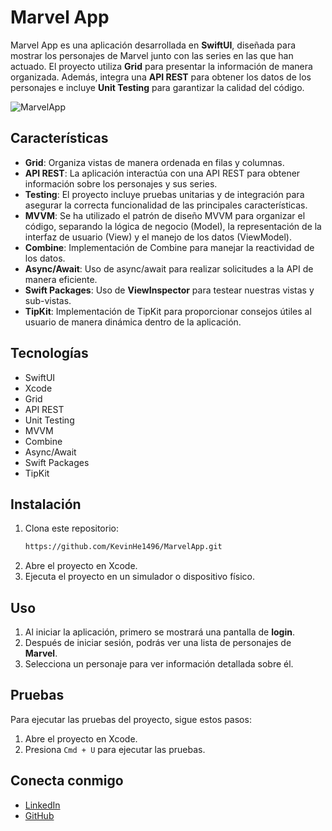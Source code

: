 
# Marvel App

Marvel App es una aplicación desarrollada en **SwiftUI**, diseñada para mostrar los personajes de Marvel junto con las series en las que han actuado. El proyecto utiliza **Grid** para presentar la información de manera organizada. Además, integra una **API REST** para obtener los datos de los personajes e incluye **Unit Testing** para garantizar la calidad del código.

![MarvelApp](https://i.postimg.cc/hjWk92TD/Marvel-Screens.png)

## Características
- **Grid**: Organiza vistas de manera ordenada en filas y columnas.
- **API REST**: La aplicación interactúa con una API REST para obtener información sobre los personajes y sus series.
- **Testing**: El proyecto incluye pruebas unitarias y de integración para asegurar la correcta funcionalidad de las principales características.
- **MVVM**: Se ha utilizado el patrón de diseño MVVM para organizar el código, separando la lógica de negocio (Model), la representación de la interfaz de usuario (View) y el manejo de los datos (ViewModel).
- **Combine**: Implementación de Combine para manejar la reactividad de los datos.
- **Async/Await**: Uso de async/await para realizar solicitudes a la API de manera eficiente.
- **Swift Packages**: Uso de **ViewInspector** para testear nuestras vistas y sub-vistas.
- **TipKit**: Implementación de TipKit para proporcionar consejos útiles al usuario de manera dinámica dentro de la aplicación.

## Tecnologías
- SwiftUI
- Xcode
- Grid
- API REST
- Unit Testing
- MVVM
- Combine
- Async/Await
- Swift Packages
- TipKit

## Instalación

1. Clona este repositorio:
   ```bash
   https://github.com/KevinHe1496/MarvelApp.git
   ```
2. Abre el proyecto en Xcode.
3. Ejecuta el proyecto en un simulador o dispositivo físico.

## Uso

1. Al iniciar la aplicación, primero se mostrará una pantalla de **login**.
2. Después de iniciar sesión, podrás ver una lista de personajes de **Marvel**.
3. Selecciona un personaje para ver información detallada sobre él.

## Pruebas

Para ejecutar las pruebas del proyecto, sigue estos pasos:

1. Abre el proyecto en Xcode.
2. Presiona `Cmd + U` para ejecutar las pruebas.

## Conecta conmigo

- [LinkedIn](https://www.linkedin.com/in/kevin-heredia-esparza/)
- [GitHub](https://github.com/KevinHe1496)
